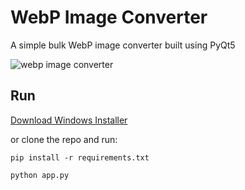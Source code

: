 # WebP Image Converter

A simple bulk WebP image converter built using PyQt5

![webp image converter](https://i.imgur.com/6jrOirb.png)

## Run

[Download Windows Installer](https://github.com/carlosgauci/webp-image-converter/releases/tag/v0.1)

or clone the repo and run:

```
pip install -r requirements.txt

python app.py
```
